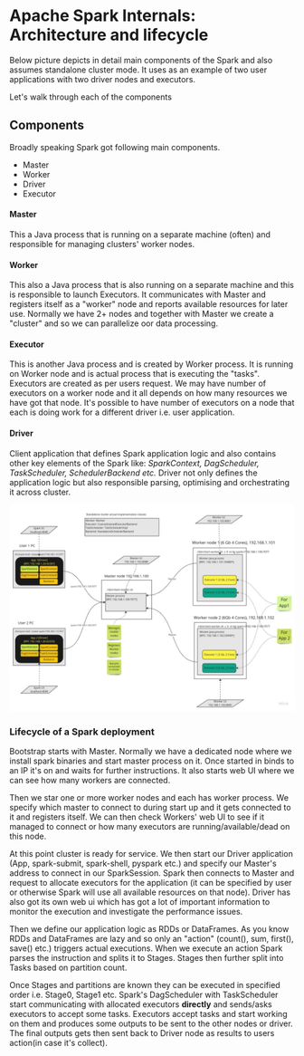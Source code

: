 # Apache Spark Internals: Architecture and lifecycle

Below picture depicts in detail main components of the Spark and also assumes standalone cluster mode. 
It uses as an example of two user applications with two driver nodes and executors.



Let's walk through each of the components 

## Components

Broadly speaking Spark got following main components. 
 - Master
 - Worker
 - Driver
 - Executor

#### Master
This a Java process that is running on a separate machine (often) and responsible for managing clusters' worker nodes. 

#### Worker
This also a Java process that is also running on a separate machine and this is responsible to launch Executors.
It communicates with Master and registers itself as a "worker" node and reports available resources for later use.
Normally we have 2+ nodes and together with Master we create a "cluster" and so we can parallelize oor data processing.

#### Executor 
This is another Java process and is created by Worker process. It is running on Worker node and is
actual process that is executing the "tasks". Executors are created as per users request.
We may have number of executors on a worker node and it all depends on how many resources we have got that node.
It's possible to have number of executors on a node that each is doing work for a different driver i.e. user application. 

#### Driver
Client application that defines Spark application logic and also contains other key elements of the Spark like:
_SparkContext, DagScheduler, TaskScheduler, SchedulerBackend etc._
Driver not only defines the application logic but also responsible parsing, optimising and orchestrating it across
cluster.


![RDD](../images/SparkArchitecture.jpg)

### Lifecycle of a Spark deployment
Bootstrap starts with Master. Normally we have a dedicated node where we install spark binaries
and start master process on it. Once started in binds to an IP it's on and waits for further instructions. It also starts web UI
where we can see how many workers are connected.

Then we star one or more worker nodes and each has worker process. We specify which master to connect to 
during start up and it gets connected to it and registers itself. We can then check Workers' web UI to see if it managed to connect
or how many executors are running/available/dead on this node. 

At this point cluster is ready for service. We then start our Driver application (App, spark-submit, spark-shell, pyspark etc.)
and specify our Master's address to connect in our SparkSession. Spark then connects to Master and request to allocate executors 
for the application (it can be specified by user or otherwise Spark will use all available resources on that node).
Driver has also got its own web ui which has got a lot of important information to monitor the execution and investigate
the performance issues. 

Then we define our application logic as RDDs or DataFrames. 
As you know RDDs and DataFrames are lazy and so only an "action" (count(), sum, first(), save() etc.) triggers actual executions. 
When we execute an action Spark parses the instruction and splits it to Stages. Stages then further split into Tasks based 
on partition count. 

Once Stages and partitions are known they can be executed in specified order i.e. Stage0, Stage1 etc. 
Spark's DagScheduler with TaskScheduler start communicating with allocated executors **directly** and 
sends/asks executors to accept some tasks. Executors accept tasks and start 
working on them and produces some outputs to be sent to the other nodes or driver. 
The final outputs gets then sent back to Driver node as results to users action(in case it's collect). 




